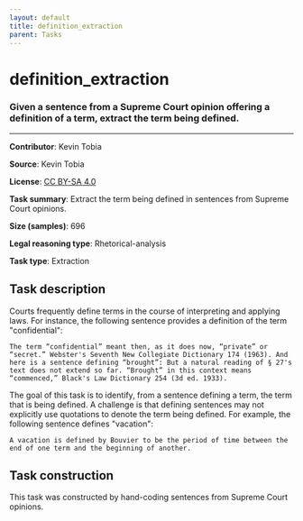 ```yaml
---
layout: default
title: definition_extraction
parent: Tasks
---
```

# definition_extraction 

### Given a sentence from a Supreme Court opinion offering a definition of a term, extract the term being defined.
---

**Contributor**: Kevin Tobia

**Source**: Kevin Tobia

**License**: [CC BY-SA 4.0](https://creativecommons.org/licenses/by-sa/4.0/)

**Task summary**: Extract the term being defined in sentences from Supreme Court opinions.

**Size (samples)**: 696

**Legal reasoning type**: Rhetorical-analysis

**Task type**: Extraction
 
## Task description

Courts frequently define terms in the course of interpreting and applying laws. For instance, the following sentence provides a definition of the term "confidential":

```text
The term “confidential” meant then, as it does now, “private” or “secret.” Webster's Seventh New Collegiate Dictionary 174 (1963). And here is a sentence defining “brought”: But a natural reading of § 27's text does not extend so far. “Brought” in this context means “commenced,” Black's Law Dictionary 254 (3d ed. 1933).
```

The goal of this task is to identify, from a sentence defining a term, the term that is being defined. A challenge is that defining sentences may not explicitly use quotations to denote the term being defined. For example, the following sentence defines "vacation":

```text
A vacation is defined by Bouvier to be the period of time between the end of one term and the beginning of another.
```

## Task construction

This task was constructed by hand-coding sentences from Supreme Court opinions.

